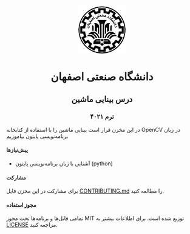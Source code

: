 <center>
<img src="isfahan_university_of_technology_logo.png" alt="لوگوی دانشگاه صنعتی اصفهان" height="128" width="128" />
</center>

<center>
<h1>
دانشگاه صنعتی اصفهان
</h1>
</center>

<center>
<h2>
درس بینایی ماشین
</h2>
</center>

<center>
<h3>
ترم ۴۰۲۱
</h3>
</center>

در این مخزن قرار است بینایی ماشین را با استفاده از کتابخانه OpenCV در زبان برنامه‌نویسی پایتون بیاموزیم

#### پیش‌نیازها
* آشنایی با زبان برنامه‌نویسی پایتون (python)

#### مشارکت
برای مشارکت در این مخزن فایل [CONTRIBUTING.md](CONTRIBUTING.md) را مطالعه کنید.

#### مجوز استفاده
تمامی فایل‌ها و برنامه‌ها تحت مجوز MIT توزیع شده است. برای اطلاعات بیشتر به [LICENSE](LICENSE) مراجعه کنید.
